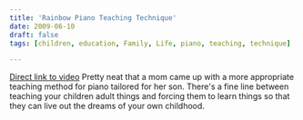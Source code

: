 ```yaml
---
title: 'Rainbow Piano Teaching Technique'
date: 2009-06-10
draft: false
tags: [children, education, Family, Life, piano, teaching, technique]

---
```


 [Direct link to video](http://www.youtube.com/watch?v=9Ygzf709CmI) Pretty neat that a mom came up with a more appropriate teaching method for piano tailored for her son. There's a fine line between teaching your children adult things and forcing them to learn things so that they can live out the dreams of your own childhood.